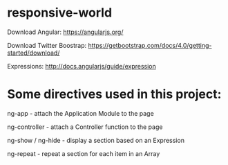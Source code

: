 # responsive-world

Download Angular:
https://angularjs.org/

Download Twitter Boostrap:
https://getbootstrap.com/docs/4.0/getting-started/download/

Expressions:
http://docs.angularjs/guide/expression


# Some directives used in this project:

ng-app - attach the Application Module to the page

ng-controller - attach a Controller function to the page

ng-show / ng-hide - display a section based on an Expression

ng-repeat - repeat a section for each item in an Array
